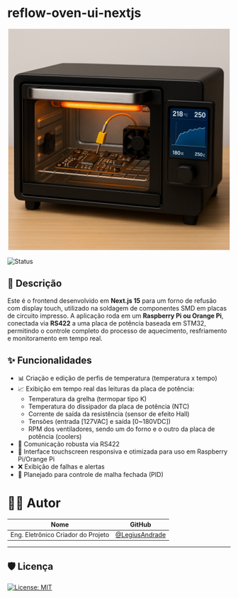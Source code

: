 # reflow-oven-ui-nextjs

<div style="text-align: center;">
  <img src="./assets/reflow_oven.png" alt="Reflow Oven" width="500"/>
</div>

![Status](https://img.shields.io/badge/Status-Em%20Desenvolvimento-yellow)


## 📌 Descrição

Este é o frontend desenvolvido em **Next.js 15** para um forno de refusão com display touch, utilizado na soldagem de componentes SMD em placas de circuito impresso. A aplicação roda em um **Raspberry Pi ou Orange Pi**, conectada via **RS422** a uma placa de potência baseada em STM32, permitindo o controle completo do processo de aquecimento, resfriamento e monitoramento em tempo real.

## ✨ Funcionalidades

- 📊 Criação e edição de perfis de temperatura (temperatura x tempo)
- 📈 Exibição em tempo real das leituras da placa de potência:
  - Temperatura da grelha (termopar tipo K)
  - Temperatura do dissipador da placa de potência (NTC)
  - Corrente de saída da resistência (sensor de efeito Hall)
  - Tensões (entrada [127VAC] e saída [0~180VDC])
  - RPM dos ventiladores, sendo um do forno e o outro da placa de potência (coolers)
- 📡 Comunicação robusta via RS422
- 📱 Interface touchscreen responsiva e otimizada para uso em Raspberry Pi/Orange Pi
- ❌ Exibição de falhas e alertas
- 🧠 Planejado para controle de malha fechada (PID)


# 👨‍🔧 Autor

| Nome | GitHub |
|------|--------|
| Eng. Eletrônico Criador do Projeto | [@LegiusAndrade](https://github.com/LegiusAndrade/) |

---

## 🛡️ Licença

[![License: MIT](https://img.shields.io/badge/License-MIT-yellow.svg)](https://opensource.org/licenses/MIT)